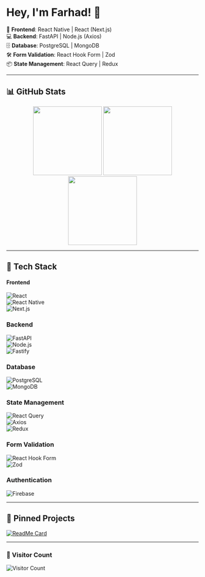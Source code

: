 # Hey, I'm Farhad! 👋

🚀 **Frontend**: React Native | React (Next.js)  
💻 **Backend**: FastAPI | Node.js (Axios)  
🗄 **Database**: PostgreSQL | MongoDB  
🛠 **Form Validation**: React Hook Form | Zod  
📦 **State Management**: React Query | Redux  

---

## 📊 GitHub Stats  
<div align="center">
  <img height="180em" src="https://github-readme-stats.vercel.app/api?username=farhad-fbm&show_icons=true&theme=radical" />
  <img height="180em" src="https://github-readme-streak-stats.herokuapp.com/?user=farhad-fbm&theme=dark" />
  <img height="180em" src="https://github-readme-stats.vercel.app/api/top-langs/?username=farhad-fbm&layout=compact&theme=radical" />
</div>

---

## 🚀 Tech Stack  

#### **Frontend**  
![React](https://img.shields.io/badge/React-20232A?style=for-the-badge&logo=react&logoColor=61DAFB)  
![React Native](https://img.shields.io/badge/React_Native-20232A?style=for-the-badge&logo=react&logoColor=61DAFB)  
![Next.js](https://img.shields.io/badge/Next.js-000000?style=for-the-badge&logo=nextdotjs&logoColor=white)  

### **Backend**  
![FastAPI](https://img.shields.io/badge/FastAPI-009688?style=for-the-badge&logo=fastapi&logoColor=white)  
![Node.js](https://img.shields.io/badge/Node.js-43853D?style=for-the-badge&logo=node.js&logoColor=white)  
![Fastify](https://img.shields.io/badge/Fastify-000000?style=for-the-badge&logo=fastify&logoColor=white)  

### **Database**  
![PostgreSQL](https://img.shields.io/badge/PostgreSQL-316192?style=for-the-badge&logo=postgresql&logoColor=white)  
![MongoDB](https://img.shields.io/badge/MongoDB-47A248?style=for-the-badge&logo=mongodb&logoColor=white)  

### **State Management**  
![React Query](https://img.shields.io/badge/React_Query-FF4154?style=for-the-badge&logo=reactquery&logoColor=white)  
![Axios](https://img.shields.io/badge/Axios-5A29E4?style=for-the-badge&logo=axios&logoColor=white)  
![Redux](https://img.shields.io/badge/Redux-764ABC?style=for-the-badge&logo=redux&logoColor=white)  

### **Form Validation**  
![React Hook Form](https://img.shields.io/badge/React_Hook_Form-EC5990?style=for-the-badge&logo=reacthookform&logoColor=white)  
![Zod](https://img.shields.io/badge/Zod-3178C6?style=for-the-badge&logo=typescript&logoColor=white)  

### **Authentication**  
![Firebase](https://img.shields.io/badge/Firebase-FFCA28?style=for-the-badge&logo=firebase&logoColor=black)  

---

## 📌 Pinned Projects  
[![ReadMe Card](https://github-readme-stats.vercel.app/api/pin/?username=farhad-fbm&repo=your-repo)](https://github.com/farhad-fbm/your-repo)  

---

### 👀 Visitor Count  
![Visitor Count](https://visitor-badge.glitch.me/badge?page_id=farhad-fbm)
